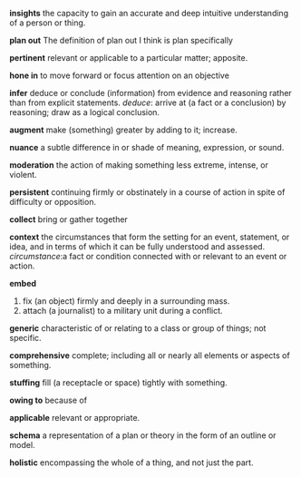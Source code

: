 **insights**
the capacity to gain an accurate and deep intuitive understanding of a person or thing.

**plan out**
The definition of plan out I think is plan specifically

**pertinent**
relevant or applicable to a particular matter; apposite.

**hone in**
to move forward or focus attention on an objective

**infer**
deduce or conclude (information) from evidence and reasoning rather than from explicit statements.
*deduce*: arrive at (a fact or a conclusion) by reasoning; draw as a logical conclusion.

**augment**
make (something) greater by adding to it; increase.

**nuance**
a subtle difference in or shade of meaning, expression, or sound.

**moderation**
the action of making something less extreme, intense, or violent.

**persistent**
continuing firmly or obstinately in a course of action in spite of difficulty or opposition.

**collect**
bring or gather together

**context**
the circumstances that form the setting for an event, statement, or idea, and in terms of which it can be fully understood and assessed.
*circumstance*:a fact or condition connected with or relevant to an event or action.

**embed**
1. fix (an object) firmly and deeply in a surrounding mass.
2. attach (a journalist) to a military unit during a conflict.

**generic**
characteristic of or relating to a class or group of things; not specific.

**comprehensive**
complete; including all or nearly all elements or aspects of something.

**stuffing**
fill (a receptacle or space) tightly with something.

**owing to**
because of

**applicable**
relevant or appropriate.

**schema**
a representation of a plan or theory in the form of an outline or model.

**holistic**
encompassing the whole of a thing, and not just the part.